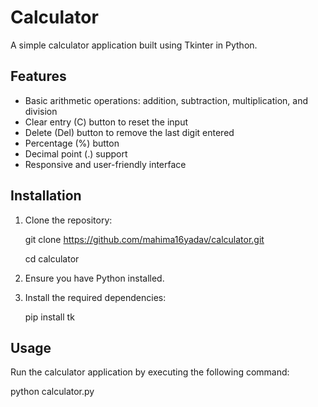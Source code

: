 # Calculator

A simple calculator application built using Tkinter in Python.

## Features

- Basic arithmetic operations: addition, subtraction, multiplication, and division
- Clear entry (C) button to reset the input
- Delete (Del) button to remove the last digit entered
- Percentage (%) button
- Decimal point (.) support
- Responsive and user-friendly interface

## Installation

1. Clone the repository:

    git clone https://github.com/mahima16yadav/calculator.git
   
    cd calculator

3. Ensure you have Python installed.

4. Install the required dependencies:

    pip install tk

## Usage

Run the calculator application by executing the following command:

python calculator.py
